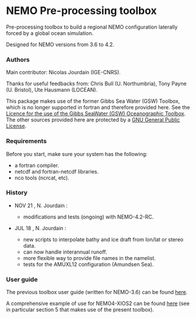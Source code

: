 # NEMO Pre-processing toolbox 

Pre-processing toolbox to build a regional NEMO configuration laterally forced by a global ocean simulation.

Designed for NEMO versions from 3.6 to 4.2.

### Authors

Main contributor: Nicolas Jourdain (IGE-CNRS).

Thanks for useful feedbacks from: Chris Bull (U. Northumbria), Tony Payne (U. Bristol), Ute Hausmann (LOCEAN).

This package makes use of the former Gibbs Sea Water (GSW) Toolbox, which is no longer supported in fortran and therefore provided here. See the [Licence for the use of the Gibbs SeaWater (GSW) Oceanographic Toolbox](http://www.teos-10.org/pubs/gsw/html/gsw_licence.html). The other sources provided here are protected by a [GNU General Public License](http://github.com/nicojourdain/BUILD_CONFIG_NEMO/blob/master/LICENSE).

### Requirements

Before you start, make sure your system has the following:
* a fortran compiler.
* netcdf and fortran-netcdf libraries.
* nco tools (ncrcat, etc).

### History

* NOV 21 , N. Jourdain :
	- modifications and tests (ongoing) with NEMO-4.2-RC.

* JUL 18 , N. Jourdain : 
	- new scripts to interpolate bathy and ice draft from lon/lat or stereo data.
	- can now handle interannual runoff.
	- more flexible way to provide file names in the namelist.
	- tests for the AMUXL12 configuration (Amundsen Sea).

### User guide

The previous toolbox user guide (written for NEMO-3.6) can be found [here](http://github.com/nicojourdain/BUILD_CONFIG_NEMO/blob/master/README_OLD.txt).

A comprehensive example of use for NEMO4-XIOS2 can be found [here](http://nicojourdain.github.io/students_dir/students_nemo4_occigen) (see in particular section 5 that makes use of the present toolbox).
